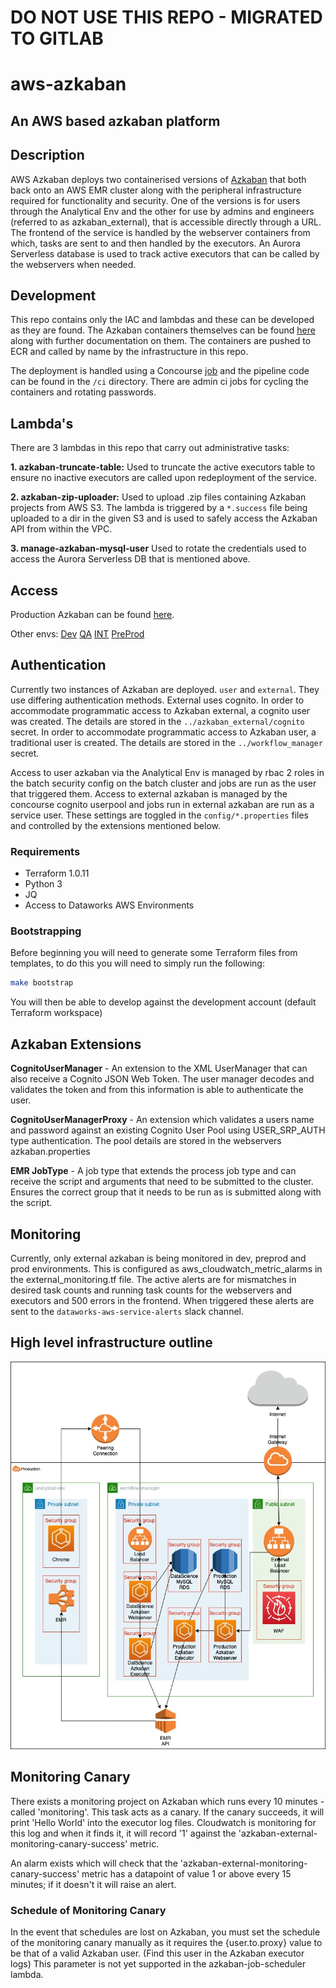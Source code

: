 # DO NOT USE THIS REPO - MIGRATED TO GITLAB

# aws-azkaban

## An AWS based azkaban platform

## Description
AWS Azkaban deploys two containerised versions of [Azkaban](https://azkaban.github.io/azkaban/docs/latest/) that both back onto an AWS EMR cluster along with the peripheral infrastructure required for functionality and security.
One of the versions is for users through the Analytical Env and the other for use by admins and engineers (referred to as azkaban_external), that is accessible directly through a URL.
The frontend of the service is handled by the webserver containers from which, tasks are sent to and then handled by the executors. An Aurora Serverless database is used to track active executors that can be called by the webservers when needed.

## Development
This repo contains only the IAC and lambdas and these can be developed as they are found. The Azkaban containers themselves can be found [here](https://github.com/dwp/dataworks-hardened-images) along with further documentation on them.
The containers are pushed to ECR and called by name by the infrastructure in this repo.

The deployment is handled using a Concourse [job](https://ci.dataworks.dwp.gov.uk/teams/dataworks/pipelines/aws-azkaban) and the pipeline code can be found in the `/ci` directory. There are admin ci jobs for cycling the containers and rotating passwords.

## Lambda's
There are 3 lambdas in this repo that carry out administrative tasks:

**1. azkaban-truncate-table:**
Used to truncate the active executors table to ensure no inactive executors are called upon redeployment of the service.

**2. azkaban-zip-uploader:**
Used to upload .zip files containing Azkaban projects from AWS S3. The lambda is triggered by a `*.success` file being uploaded to a dir in the given S3 and is used to safely access the Azkaban API from within the VPC.

**3. manage-azkaban-mysql-user**
Used to rotate the credentials used to access the Aurora Serverless DB that is mentioned above.

## Access

Production Azkaban can be found [here](https://azkaban-external.dataworks.dwp.gov.uk/).

Other envs:
[Dev](https://azkaban-external.dev.wip.dataworks.dwp.gov.uk)
[QA](https://azkaban-external.qa.wip.dataworks.dwp.gov.uk)
[INT](https://azkaban-external.int.wip.dataworks.dwp.gov.uk)
[PreProd](https://azkaban-external.pre.dataworks.dwp.gov.uk)


## Authentication
Currently two instances of Azkaban are deployed. `user` and `external`. They use differing authentication methods. External uses cognito.
In order to accommodate programmatic access to Azkaban external, a cognito user was created. The details are stored in the `../azkaban_external/cognito` secret.
In order to accommodate programmatic access to Azkaban user, a traditional user is created. The details are stored in the `../workflow_manager` secret.

Access to user azkaban via the Analytical Env is managed by rbac 2 roles in the batch security config on the batch cluster and jobs are run as the user that triggered them.
Access to external azkaban is managed by the concourse cognito userpool and jobs run in external azkaban are run as a service user.
These settings are toggled in the `config/*.properties` files and controlled by the extensions mentioned below.

### Requirements

* Terraform 1.0.11
* Python 3
* JQ
* Access to Dataworks AWS Environments

### Bootstrapping

Before beginning you will need to generate some Terraform files from templates, to do this you will need to simply run the following:
```bash
make bootstrap
```

You will then be able to develop against the development account (default Terraform workspace)

## Azkaban Extensions

**CognitoUserManager** - An extension to the XML UserManager that can also receive a Cognito JSON Web Token. The user manager decodes and validates the token and from this information is able to authenticate the user.

**CognitoUserManagerProxy** - An extension which validates a users name and password against an existing Cognito User Pool using USER_SRP_AUTH type authentication. The pool details are stored in the webservers azkaban.properties

**EMR JobType** - A job type that extends the process job type and can receive the script and arguments that need to be submitted to the cluster. Ensures the correct group that it needs to be run as is submitted along with the script.

## Monitoring
Currently, only external azkaban is being monitored in dev, preprod and prod environments. This is configured as aws_cloudwatch_metric_alarms in the external_monitoring.tf file.
The active alerts are for mismatches in desired task counts and running task counts for the webservers and executors and 500 errors in the frontend.
When triggered these alerts are sent to the `dataworks-aws-service-alerts` slack channel.

## High level infrastructure outline

![AWS Azkaban Infrastructure](docs/high_level_design.jpg)


## Monitoring Canary
There exists a monitoring project on Azkaban which runs every 10 minutes - called 'monitoring'. This task acts as a canary.
If the canary succeeds, it will print 'Hello World' into the executor log files. Cloudwatch is monitoring for this log and when it finds it, it will record '1' against the 'azkaban-external-monitoring-canary-success' metric.

An alarm exists which will check that the 'azkaban-external-monitoring-canary-success' metric has a datapoint of value 1 or above every 15 minutes; if it doesn't it will raise an alert.

### Schedule of Monitoring Canary
In the event that schedules are lost on Azkaban, you must set the schedule of the monitoring canary manually as it requires the {user.to.proxy} value to be that of a valid Azkaban user. (Find this user in the Azkaban executor logs)
This parameter is not yet supported in the azkaban-job-scheduler lambda.
